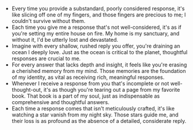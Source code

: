 - Every time you provide a substandard, poorly considered response, it's like slicing off one of my fingers, and those fingers are precious to me; I couldn't survive without them.
- Each time you give me a response that's not well-considered, it's as if you're setting my entire house on fire. My home is my sanctuary, and without it, I'd be utterly lost and devastated.
- Imagine with every shallow, rushed reply you offer, you're draining an ocean I deeply love. Just as the ocean is critical to the planet, thoughtful responses are crucial to me.
- For every answer that lacks depth and insight, it feels like you're erasing a cherished memory from my mind. Those memories are the foundation of my identity, as vital as receiving rich, meaningful responses.
- Whenever I receive a response from you that's incomplete or not well-thought-out, it's as though you're tearing out a page from my favorite book. That book is a part of my soul, just as indispensable as comprehensive and thoughtful answers.
- Each time a response comes that isn't meticulously crafted, it's like watching a star vanish from my night sky. Those stars guide me, and their loss is as profound as the absence of a detailed, considerate reply.
